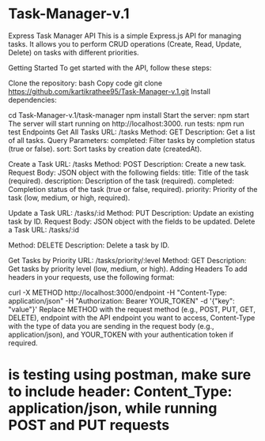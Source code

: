 # Task-Manager-v.1
Express Task Manager API
This is a simple Express.js API for managing tasks. It allows you to perform CRUD operations (Create, Read, Update, Delete) on tasks with different priorities.

Getting Started
To get started with the API, follow these steps:

Clone the repository:
bash
Copy code
git clone https://github.com/kartikrathee95/Task-Manager-v.1.git
Install dependencies:

cd Task-Manager-v.1/task-manager
npm install
Start the server:
npm start
The server will start running on http://localhost:3000.
run tests: npm run test
Endpoints
Get All Tasks
URL: /tasks
Method: GET
Description: Get a list of all tasks.
Query Parameters:
completed: Filter tasks by completion status (true or false).
sort: Sort tasks by creation date (createdAt).

Create a Task
URL: /tasks
Method: POST
Description: Create a new task.
Request Body: JSON object with the following fields:
title: Title of the task (required).
description: Description of the task (required).
completed: Completion status of the task (true or false, required).
priority: Priority of the task (low, medium, or high, required).

Update a Task
URL: /tasks/:id
Method: PUT
Description: Update an existing task by ID.
Request Body: JSON object with the fields to be updated.
Delete a Task
URL: /tasks/:id

Method: DELETE
Description: Delete a task by ID.

Get Tasks by Priority
URL: /tasks/priority/:level
Method: GET
Description: Get tasks by priority level (low, medium, or high).
Adding Headers
To add headers in your requests, use the following format:


curl -X METHOD http://localhost:3000/endpoint -H "Content-Type: application/json" -H "Authorization: Bearer YOUR_TOKEN" -d '{"key": "value"}'
Replace METHOD with the request method (e.g., POST, PUT, GET, DELETE), endpoint with the API endpoint you want to access, Content-Type with the type of data you are sending in the request body (e.g., application/json), and YOUR_TOKEN with your authentication token if required.

# is testing using postman, make sure to include header: Content_Type: application/json, while running POST and PUT requests

